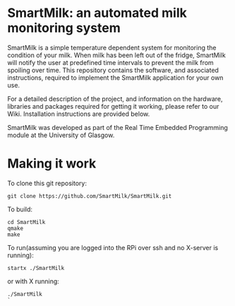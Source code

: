 # SmartMilk: an automated milk monitoring system
 
SmartMilk is a simple temperature dependent system for monitoring the condition of your milk. When milk has been left out of the fridge, SmartMilk will notify the user at predefined time intervals to prevent the milk from spoiling over time.
This repository contains the software, and associated instructions, required to implement the SmartMilk application for your own use. 

For a detailed description of the project, and information on the hardware, libraries and packages required for getting it working, please refer to our Wiki. Installation instructions are provided below.

SmartMilk was developed as part of the Real Time Embedded Programming module at the University of Glasgow.

# Making it work
To clone this git repository: 

```
git clone https://github.com/SmartMilk/SmartMilk.git
```

To build:

```
cd SmartMilk
qmake
make
```

To run(assuming you are logged into the RPi over ssh and no X-server is running):

```
startx ./SmartMilk
```

or with X running:

```
./SmartMilk
`
